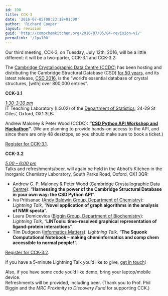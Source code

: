 ```yaml
---
id: 100
title: CCK-3
date: '2016-07-05T08:23:18+01:00'
author: 'Richard Cooper'
layout: revision
guid: 'http://compchemkitchen.org/2016/07/05/84-revision-v1/'
permalink: '/?p=100'
---
```


Our third meeting, CCK-3, on Tuesday, July 12th, 2016, will be a little different: it will be a two-parter, CCK-3.1 and CCK-3.2:

The [Cambridge Crystallographic Data Centre (CCDC)](http://www.ccdc.cam.ac.uk/) has been hosting and distributing the Cambridge Structural Database (CSD) [for 50 years](http://www.ccdc.cam.ac.uk/News/csd50/), and its latest release, [CSD 2016](http://www.ccdc.cam.ac.uk/solutions/csd-system/components/csd/), is the “world’s essential database of crystal structures, \[with\] over 800,000 entries”.

 **CCK-3.1**

*<span style="text-decoration: underline;">1:30-3:30 pm</span>*  
IT Teaching Laboratory (LG.02) of the [Department of Statistics](http://www.stats.ox.ac.uk/contact_us), 24-29 St Giles’, Oxford, OX1 3LB:

Andrew Maloney &amp; Peter Wood (CCDC): **“<span style="text-decoration: underline;">[CSD Python API](https://downloads.ccdc.cam.ac.uk/documentation/API/) Workshop and Hackathon</span>“**. (We are planning to provide hands-on access to the API, and since there are only 48 desktops, so you should make sure to book a ticket.)

[Register for CCK-3.1](https://www.eventbrite.com/e/comp-chem-kitchen-cck-31-tickets-25991302686).

 **CCK-3.2**

*<span style="text-decoration: underline;">5.00 – 6:00 pm</span>*  
Talks and refreshments/beer, will again be held in the Abbot’s Kitchen in the Inorganic Chemistry Laboratory, South Parks Road, Oxford, OX1 3QR:

- Andrew G. P. Maloney &amp; Peter Wood ([Cambridge Crystallographic Data Centre](http://www.ccdc.cam.ac.uk/)): “**Harnessing the power of the Cambridge Structural Database in your own way: the CSD Python API**“.
- <span class="message_body">Iva Pritisanac ([Andy Baldwin Group, ](http://research.chem.ox.ac.uk/andrew-baldwin.aspx)[Department of Chemistry](http://research.chem.ox.ac.uk/andrew-baldwin.aspx)): *Lightning Talk,* “**Novel application of graph algorithms in the analysis of NMR specta**“.</span>
- Laura Domicevica ([Biggin Group, Department of Biochemistry](http://www.bioch.ox.ac.uk/aspsite/index.asp?pageid=567)): *Lightning Talk,* “**LINTools: time-resolved graphical representation of ligand-protein interactions**“.
- Tim Dudgeon ([Informatics Matters](http://www.informaticsmatters.com/)): *Lightning Talk,* “**The Squonk Computational Notebook – making cheminformatics and comp chem accessible to normal people!**“.

[Register for CCK-3.2](https://www.eventbrite.com/e/comp-chem-kitchen-cck-32-tickets-25991250530).

If you have a 5-minute Lightning Talk you’d like to give, [get in touch](mailto:garrett.morris@stats.ox.ac.uk)!

Also, if you have some code you’d like demo, bring your laptop/mobile device.  
Refreshments will be provided, including beer. (Thank you to Prof. Phil Biggin and the *MRC Proximity to Discovery Fund* for supporting CCK.)